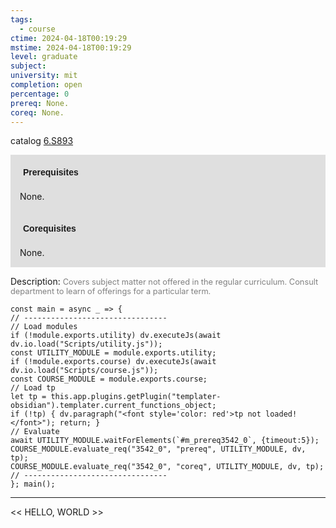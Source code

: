 ```yaml
---
tags:
  - course
ctime: 2024-04-18T00:19:29
mstime: 2024-04-18T00:19:29
level: graduate
subject: 
university: mit
completion: open
percentage: 0
prereq: None.
coreq: None.
---
```


catalog [6.S893](http://student.mit.edu/catalog/m6e.html#6.S893)

<span style="display: block; padding: 15px; background-color: rgb(100, 100, 100, 0.2);"><font id="m_prereq3542_0" style="display: block; font-family: Arial, sans-serif; font-weight: bold; padding: 5px">Prerequisites</font><br><span id="prereq3542_0">None.</span></span>
<span style="display: block; padding: 15px; background-color: rgb(100, 100, 100, 0.2);"><font id="m_coreq3542_0" style="display: block; font-family: Arial, sans-serif; font-weight: bold; padding: 5px">Corequisites</font><br><span id="coreq3542_0">None.</span></span>

<font style="">Description:</font>
<font style="color: grey; font-size: 0.8rem;">Covers subject matter not offered in the regular curriculum. Consult department to learn of offerings for a particular term.</font>

```dataviewjs
const main = async _ => {
// --------------------------------
// Load modules
if (!module.exports.utility) dv.executeJs(await dv.io.load("Scripts/utility.js"));
const UTILITY_MODULE = module.exports.utility;
if (!module.exports.course) dv.executeJs(await dv.io.load("Scripts/course.js"));
const COURSE_MODULE = module.exports.course;
// Load tp
let tp = this.app.plugins.getPlugin("templater-obsidian").templater.current_functions_object;
if (!tp) { dv.paragraph("<font style='color: red'>tp not loaded!</font>"); return; }
// Evaluate
await UTILITY_MODULE.waitForElements(`#m_prereq3542_0`, {timeout:5});
COURSE_MODULE.evaluate_req("3542_0", "prereq", UTILITY_MODULE, dv, tp);
COURSE_MODULE.evaluate_req("3542_0", "coreq", UTILITY_MODULE, dv, tp);
// --------------------------------
}; main();
```

---

<< HELLO, WORLD >>

